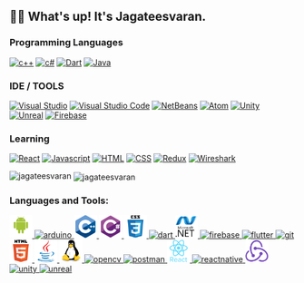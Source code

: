 ## 🤙🏻 What's up! It's Jagateesvaran.

### Programming Languages 

[<img alt="c++" width="26px" src="https://img.icons8.com/color/240/000000/c-plus-plus-logo.png" />](http://www.cplusplus.com/)
[<img alt="c#" width="26px" src="https://img.icons8.com/ios-filled/128/000000/c-sharp-logo.png" />](https://docs.microsoft.com/en-us/dotnet/csharp//)
[<img alt="Dart" width="26px" src="https://img.icons8.com/color/48/000000/dart.png" />](https://dart.dev/)
[<img alt="Java" width="26px" src="https://img.icons8.com/nolan/64/java-coffee-cup-logo.png" />](https://www.programiz.com/java-programming)

### IDE / TOOLS

[<img alt="Visual Studio" width="26px" src="https://img.icons8.com/color/48/000000/visual-studio.png" />](https://visualstudio.microsoft.com/)
[<img alt="Visual Studio Code" width="26px" src="https://img.icons8.com/fluent/48/000000/visual-studio-code-2019.png" />](https://code.visualstudio.com/)
[<img alt="NetBeans" width="26px" src="https://img.icons8.com/windows/32/000000/netbeans.png" />](https://netbeans.apache.org/)
[<img alt="Atom" width="26px" src="https://img.icons8.com/clouds/100/000000/atom-editor.png" />](https://atom.io/)
[<img alt="Unity" width="26px" src="https://img.icons8.com/ios-filled/50/000000/unity.png" />](https://unity.com/)
[<img alt="Unreal" width="26px" src="https://img.icons8.com/nolan/64/unreal-engine.png" />](https://www.unrealengine.com/en-US/)
[<img alt="Firebase" width="26px" src="https://img.icons8.com/color/48/000000/firebase.png" />](https://firebase.google.com/)




### Learning

[<img alt="React" width="26px" src="https://img.icons8.com/ultraviolet/50/000000/react.png" />](https://reactjs.org/)
[<img alt="Javascript" width="26px" src="https://img.icons8.com/color/48/000000/javascript.png" />](https://www.javascript.com/)
[<img alt="HTML" width="26px" src="https://img.icons8.com/color/48/000000/html-5.png" />](https://devdocs.io/html/)
[<img alt="CSS" width="26px" src="https://img.icons8.com/officexs/16/000000/css.png" />](https://devdocs.io/css/)
[<img alt="Redux" width="26px" src="https://img.icons8.com/color/48/000000/redux.png" />](https://redux.js.org/introduction/getting-started)
[<img alt="Wireshark" width="26px" src="https://img.icons8.com/doodle/48/000000/shark.png" />](https://www.wireshark.org/)


<p><img align="left" src="https://github-readme-stats.vercel.app/api/top-langs?username=jagateesvaran&show_icons=true&locale=en&layout=compact" alt="jagateesvaran" /></p>

<p>&nbsp;<img align="center" src="https://github-readme-stats.vercel.app/api?username=jagateesvaran&show_icons=true&locale=en" alt="jagateesvaran" /></p>

<h3 align="left">Languages and Tools:</h3>
<p align="left"> <a href="https://developer.android.com" target="_blank"> <img src="https://raw.githubusercontent.com/devicons/devicon/master/icons/android/android-original-wordmark.svg" alt="android" width="40" height="40"/> </a> <a href="https://www.arduino.cc/" target="_blank"> <img src="https://cdn.worldvectorlogo.com/logos/arduino-1.svg" alt="arduino" width="40" height="40"/> </a> <a href="https://www.w3schools.com/cpp/" target="_blank"> <img src="https://raw.githubusercontent.com/devicons/devicon/master/icons/cplusplus/cplusplus-original.svg" alt="cplusplus" width="40" height="40"/> </a> <a href="https://www.w3schools.com/cs/" target="_blank"> <img src="https://raw.githubusercontent.com/devicons/devicon/master/icons/csharp/csharp-original.svg" alt="csharp" width="40" height="40"/> </a> <a href="https://www.w3schools.com/css/" target="_blank"> <img src="https://raw.githubusercontent.com/devicons/devicon/master/icons/css3/css3-original-wordmark.svg" alt="css3" width="40" height="40"/> </a> <a href="https://dart.dev" target="_blank"> <img src="https://www.vectorlogo.zone/logos/dartlang/dartlang-icon.svg" alt="dart" width="40" height="40"/> </a> <a href="https://dotnet.microsoft.com/" target="_blank"> <img src="https://raw.githubusercontent.com/devicons/devicon/master/icons/dot-net/dot-net-original-wordmark.svg" alt="dotnet" width="40" height="40"/> </a> <a href="https://firebase.google.com/" target="_blank"> <img src="https://www.vectorlogo.zone/logos/firebase/firebase-icon.svg" alt="firebase" width="40" height="40"/> </a> <a href="https://flutter.dev" target="_blank"> <img src="https://www.vectorlogo.zone/logos/flutterio/flutterio-icon.svg" alt="flutter" width="40" height="40"/> </a> <a href="https://git-scm.com/" target="_blank"> <img src="https://www.vectorlogo.zone/logos/git-scm/git-scm-icon.svg" alt="git" width="40" height="40"/> </a> <a href="https://www.w3.org/html/" target="_blank"> <img src="https://raw.githubusercontent.com/devicons/devicon/master/icons/html5/html5-original-wordmark.svg" alt="html5" width="40" height="40"/> </a> <a href="https://www.java.com" target="_blank"> <img src="https://raw.githubusercontent.com/devicons/devicon/master/icons/java/java-original.svg" alt="java" width="40" height="40"/> </a> <a href="https://www.linux.org/" target="_blank"> <img src="https://raw.githubusercontent.com/devicons/devicon/master/icons/linux/linux-original.svg" alt="linux" width="40" height="40"/> </a> <a href="https://opencv.org/" target="_blank"> <img src="https://www.vectorlogo.zone/logos/opencv/opencv-icon.svg" alt="opencv" width="40" height="40"/> </a> <a href="https://postman.com" target="_blank"> <img src="https://www.vectorlogo.zone/logos/getpostman/getpostman-icon.svg" alt="postman" width="40" height="40"/> </a> <a href="https://reactjs.org/" target="_blank"> <img src="https://raw.githubusercontent.com/devicons/devicon/master/icons/react/react-original-wordmark.svg" alt="react" width="40" height="40"/> </a> <a href="https://reactnative.dev/" target="_blank"> <img src="https://reactnative.dev/img/header_logo.svg" alt="reactnative" width="40" height="40"/> </a> <a href="https://redux.js.org" target="_blank"> <img src="https://raw.githubusercontent.com/devicons/devicon/master/icons/redux/redux-original.svg" alt="redux" width="40" height="40"/> </a> <a href="https://unity.com/" target="_blank"> <img src="https://www.vectorlogo.zone/logos/unity3d/unity3d-icon.svg" alt="unity" width="40" height="40"/> </a> <a href="https://unrealengine.com/" target="_blank"> <img src="https://raw.githubusercontent.com/kenangundogan/fontisto/036b7eca71aab1bef8e6a0518f7329f13ed62f6b/icons/svg/brand/unreal-engine.svg" alt="unreal" width="40" height="40"/> </a> </p>
